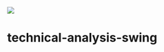 ![](https://github.com/qqdog1/technical-analysis-swing/workflows/Java%20CI/badge.svg)

# technical-analysis-swing
